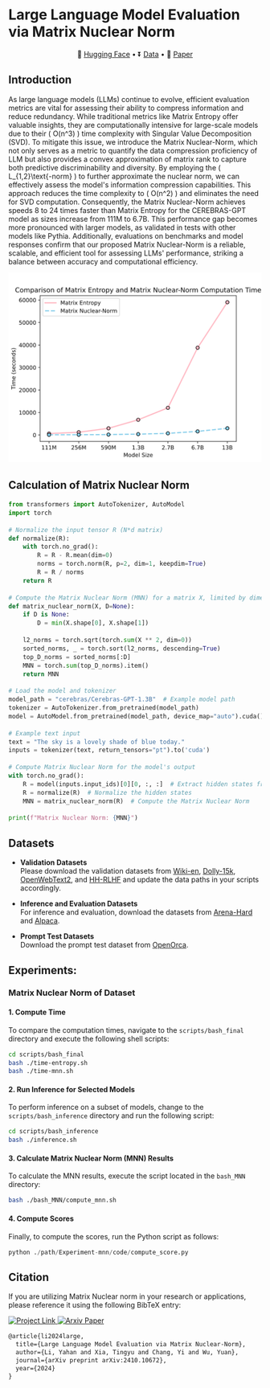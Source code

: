 # Large Language Model Evaluation via Matrix Nuclear Norm

<p align="center">
    🤗 <a href="https://huggingface.co/papers/2410.10672" target="_blank">Hugging Face</a> • ⏬ <a href="#Datasets" target="_blank">Data</a> •  📃 <a href="https://arxiv.org/pdf/2410.10672" target="_blank">Paper</a>
</p>    

## Introduction

As large language models (LLMs) continue to evolve, efficient evaluation metrics are vital for assessing their ability to compress information and reduce redundancy. While traditional metrics like Matrix Entropy offer valuable insights, they are computationally intensive for large-scale models due to their \( O(n^3) \) time complexity with Singular Value Decomposition (SVD). To mitigate this issue, we introduce the Matrix Nuclear-Norm, which not only serves as a metric to quantify the data compression proficiency of LLM but also provides a convex approximation of matrix rank to capture both predictive discriminability and diversity. By employing the \( L_{1,2}\text{-norm} \) to further approximate the nuclear norm, we can effectively assess the model's information compression capabilities. This approach reduces the time complexity to \( O(n^2) \) and eliminates the need for SVD computation. Consequently, the Matrix Nuclear-Norm achieves speeds 8 to 24 times faster than Matrix Entropy for the CEREBRAS-GPT model as sizes increase from 111M to 6.7B. This performance gap becomes more pronounced with larger models, as validated in tests with other models like Pythia. Additionally, evaluations on benchmarks and model responses confirm that our proposed Matrix Nuclear-Norm is a reliable, scalable, and efficient tool for assessing LLMs' performance, striking a balance between accuracy and computational efficiency.

<div align="center">
    <img src="./Figures/time-gpt.png" alt="Alt Text" width="600"/>
</div>


## Calculation of Matrix Nuclear Norm
```python
from transformers import AutoTokenizer, AutoModel
import torch

# Normalize the input tensor R (N*d matrix)
def normalize(R):
    with torch.no_grad():
        R = R - R.mean(dim=0)  
        norms = torch.norm(R, p=2, dim=1, keepdim=True) 
        R = R / norms 
    return R

# Compute the Matrix Nuclear Norm (MNN) for a matrix X, limited by dimension D
def matrix_nuclear_norm(X, D=None):
    if D is None:
        D = min(X.shape[0], X.shape[1])  

    l2_norms = torch.sqrt(torch.sum(X ** 2, dim=0))  
    sorted_norms, _ = torch.sort(l2_norms, descending=True) 
    top_D_norms = sorted_norms[:D] 
    MNN = torch.sum(top_D_norms).item() 
    return MNN

# Load the model and tokenizer
model_path = "cerebras/Cerebras-GPT-1.3B"  # Example model path
tokenizer = AutoTokenizer.from_pretrained(model_path)
model = AutoModel.from_pretrained(model_path, device_map="auto").cuda()

# Example text input
text = "The sky is a lovely shade of blue today."
inputs = tokenizer(text, return_tensors="pt").to('cuda')

# Compute Matrix Nuclear Norm for the model's output
with torch.no_grad():
    R = model(inputs.input_ids)[0][0, :, :]  # Extract hidden states from the model
    R = normalize(R)  # Normalize the hidden states
    MNN = matrix_nuclear_norm(R)  # Compute the Matrix Nuclear Norm

print(f"Matrix Nuclear Norm: {MNN}")

```


## Datasets

- **Validation Datasets**  
  Please download the validation datasets from [Wiki-en](https://huggingface.co/datasets/wikipedia), [Dolly-15k](https://huggingface.co/datasets/databricks/databricks-dolly-15k), [OpenWebText2](https://huggingface.co/datasets/suolyer/pile_openwebtext2), and [HH-RLHF](https://huggingface.co/datasets/Anthropic/hh-rlhf) and update the data paths in your scripts accordingly.

- **Inference and Evaluation Datasets**  
  For inference and evaluation, download the datasets from [Arena-Hard](https://huggingface.co/datasets/pvduy/arena-hard) and [Alpaca](https://huggingface.co/datasets/tatsu-lab/alpaca).

- **Prompt Test Datasets**  
  Download the prompt test dataset from [OpenOrca](https://huggingface.co/datasets/Open-Orca/OpenOrca).


## Experiments:

### Matrix Nuclear Norm of Dataset

#### 1. Compute Time

To compare the computation times, navigate to the `scripts/bash_final` directory and execute the following shell scripts:

```bash
cd scripts/bash_final
bash ./time-entropy.sh
bash ./time-mnn.sh
```

#### 2. Run Inference for Selected Models

To perform inference on a subset of models, change to the `scripts/bash_inference` directory and run the following script:

```bash
cd scripts/bash_inference
bash ./inference.sh
```

#### 3. Calculate Matrix Nuclear Norm (MNN) Results

To calculate the MNN results, execute the script located in the `bash_MNN` directory:

```bash
bash ./bash_MNN/compute_mnn.sh
```

#### 4. Compute Scores

Finally, to compute the scores, run the Python script as follows:

```python
python ./path/Experiment-mnn/code/compute_score.py
```

## Citation
If you are utilizing Matrix Nuclear norm in your research or applications, please reference it using the following BibTeX entry:
<p>
    <a href="https://huggingface.co/papers/2410.10672">
        <img class="blinking" src="https://img.shields.io/badge/Project-Link-Green" alt="Project Link">
    </a>    
    <a href="https://arxiv.org/pdf/2410.10672">
        <img class="blinking" src="https://img.shields.io/badge/Paper-Arxiv-red" alt="Arxiv Paper">
    </a>
</p>

```
@article{li2024large,
  title={Large Language Model Evaluation via Matrix Nuclear-Norm},
  author={Li, Yahan and Xia, Tingyu and Chang, Yi and Wu, Yuan},
  journal={arXiv preprint arXiv:2410.10672},
  year={2024}
}
```
